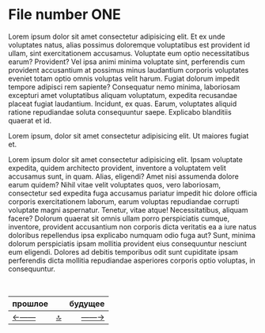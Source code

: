 # File number ONE

Lorem ipsum dolor sit amet consectetur adipisicing elit. Et ex unde voluptates natus, alias possimus doloremque voluptatibus est provident id ullam, sint exercitationem accusamus. Voluptate eum optio necessitatibus earum? Provident?
Vel ipsa animi minima voluptate sint, perferendis cum provident accusantium at possimus minus laudantium corporis voluptates eveniet totam optio omnis voluptas velit harum. Fugiat dolorum impedit tempore adipisci rem sapiente?
Consequatur nemo minima, laboriosam excepturi amet voluptatibus aliquam voluptatum, expedita recusandae placeat fugiat laudantium. Incidunt, ex quas. Earum, voluptates aliquid ratione repudiandae soluta consequuntur saepe. Explicabo blanditiis quaerat et id.

Lorem ipsum, dolor sit amet consectetur adipisicing elit. Ut maiores fugiat et.

Lorem ipsum dolor sit amet consectetur adipisicing elit. Ipsam voluptate expedita, quidem architecto provident, inventore a voluptatem velit accusamus sunt, in quam. Alias, eligendi? Amet nisi assumenda dolore earum quidem?
Nihil vitae velit voluptates quos, vero laboriosam, consectetur sed expedita fuga accusamus pariatur impedit hic dolore officia corporis exercitationem laborum, earum voluptas repudiandae corrupti voluptate magni aspernatur. Tenetur, vitae atque!
Necessitatibus, aliquam facere? Dolorum quaerat sit omnis ullam porro perspiciatis cumque, inventore, provident accusantium non corporis dicta veritatis ea a iure natus doloribus repellendus ipsa explicabo numquam odio fuga aut?
Sunt, minima dolorum perspiciatis ipsam mollitia provident eius consequuntur nesciunt eum eligendi. Dolores ad debitis temporibus odit sunt cupiditate ipsam perferendis dicta mollitia repudiandae asperiores corporis optio voluptas, in consequuntur.



<!--ystm_start-->
<br>

 |прошлое||будущее| 
 |:---|:---:|---:| 
 [←——](readme.md)|[ 🔝 ](#)|[——→](002-file.md) 

 <br>
<!--ystm_end-->
